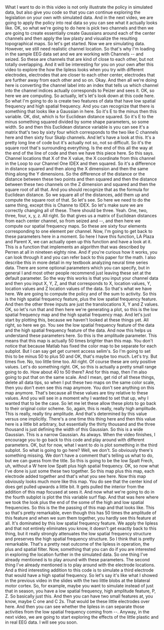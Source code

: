  What I want to do in this video is not only illustrate the policy in simulated data, but also give you code so that you can continue exploring the legislation on your own with simulated data. And in the next video, we are going to apply the policy into real data so you can see what it actually looks like. OK, so what we're going to do here is pick two channels and then we are going to create essentially create Gaussians around each of the center channels and then apply the law plasty and visualize the resulting topographical maps. So let's get started. Now we are simulating data. However, we still need realistic channel location. So that's why I'm loading in the sample EEG data set and we are working with Channels -- and seized. So these are channels that are kind of close to each other, but not totally overlapping. And it will be interesting for you on your own after this video to explore the how the lipless looks when you try with different electrodes, electrodes that are closer to each other center, electrodes that are further away from each other and so on. Okay. And then all we're doing here is converting the channel label into an index that tells us which channel into the channel indices actually corresponds to Peizer and sees it. OK, so here we are computing. So actually, let's let's look down at this code here. So what I'm going to do is create two features of data that have low spatial frequency and high spatial frequency. And you can recognize that there is something that looks like a Gaussian in here. So it's E to the minus then this variable. OK, dist, which is for Euclidean distance squared. So it's E to the minus something squared divided by some shape parameters, so some width. So and then this Euclidean distance variable is you can see it's a matrix that's two by sixty four which corresponds to the two like C channels here and then sixty four Skalp channels. And let's have a look at this. It's a pretty long line of code but it's actually not so, not so difficult. So it's the square root that's surrounding everything. Is the end of this all the way at the end of the line of code and then we have this piece here. So this says. Channel locations that X of the X value, the X coordinate from this channel in the Loop to our Channel One IDEX and then squared. So it's a difference in distance squared and then along the X dimension and then the same thing along the Y dimensions. So the difference of the distance or the distance between these two points and then squared and then the distance between these two channels on the Z dimension and squared and then the square root of all that. And you should recognize that as the formula for Euclidean distance. So we square all of the distances, add them up and compute the square root of that. So let's see. So here we need to do the same thing, except this is Channe to IDEX. So let's make sure we are correctly changing all of these. There should be three. Yeah. One, two, three, four, x, y, z. All right. So that gives us a matrix of Euclidean distances from each center channel, so from seized and --, and then here we compute our spatial frequency maps. So these are sixty four elements corresponding to one element per channel. Now, I'm going to get back to these parameters here in a moment. So here I have this function, LA Plaza and Parent X, we can actually open up this function and have a look at it. This is a function that implements an algorithm that was described by Perren at all in nineteen eighty nine. And if you're curious how it works, you can look through it and you can refer back to this paper for the math. I also describe this in more detail in my textbook analyzing neural time series data. There are some optional parameters which you can specify, but in general I and most other people recommend just leaving these set at the default parameter. So the way this works is that you input your channel data and then you input X, Y, Z, and that corresponds to X, location values, Y, location values and Z location values of the data. So that's what we have here. We are going to compute the policy and of the sum to activity. So this is the high spatial frequency feature, plus the low spatial frequency feature. And then the other three inputs are just the translocations X, Y and Z values. OK, so let's run that and then here we're generating a plot, so this is the low spatial frequency map and the high spatial frequency map. And let's just start by plotting this, because we haven't looked at these things yet. All right, so here we go. You see the low spatial frequency feature of the data and the high spatial frequency feature of the data. And now this helps us understand these parameters here. So this is the amplitude parameter. This means that this map is actually 50 times brighter than this map. You don't notice that because Matlab has fixed the color map to be separate for each subplot. But I can say get get current access selim's. So I'm going to set this to be minus 50 to plus 50 and OK, that's maybe too much. Let's try. But times five. No, too little time too. All right. Of course these are only positive values. Let's do something right. OK, so this is actually a pretty small range going to do. How about 40 to 50 there? And for this map, then I'm also going to put that on the same scale. And I mean, get rid of all these things, delete all data tips, so when I put these two maps on the same color scale, then you don't even see this map anymore. You don't see anything on this map anymore. That's because all these values are tiny relative to these values. And you will see in a moment why I wanted to set that up, why I wanted that to be the case. So let me let these allow these plots to go back to their original color scheme. So, again, this is really, really high amplitude. This is really, really tiny amplitude. And that's determined by this value versus one implicitly. There's a one time this thing here and then this value here is a little bit arbitrary, but essentially the thirty thousand and the three thousand is just defining the width of this Gaussian. So this is a wide Gaussian. This is a narrow Gaussian. As always. When the video finishes, I encourage you to go back to this code and play around with different parameters. OK, but for now, what I want to do is plot something in the third subplot. So what is going to go here? Well, we don't. So obviously there's something missing. We don't have a comment that's telling us what to do, but we can guess from the title. So this is going to be the low Spatt Frech, uh, without a W here low Spatt plus high spatial frequency. OK, so now what I've done is just some these two together. So this map plus this map, each electrode added together and that's what you see here. Now this map obviously looks much more like this map. You do see that the center kind of does get pulled upwards a little bit. It gets pulled the interior from the addition of this map focused at sees it. And now what we're going to do in the fourth subplot is plot the this variable surf flap. And that was here where we took the look plus the end of the some of the high and low spatial frequencies. So this is the the passing of this map and that looks like. This so that's pretty remarkable, even though this has 50 times the amplitude of this feature and when we sum them together, you hardly see this feature at all. It's dominated by this low spatial frequency feature. We apply the lipless and that not entirely eliminates you know, it doesn't get exactly back to this thing, but it really strongly attenuates the low spatial frequency structure and preserves the high spatial frequency structure. So I think that is pretty remarkable. That's a pretty neat outcome of the lipless in operation, the plus and spatial filter. Now, something that you can do if you are interested in exploring the location further in the simulated data. So one thing I've already mentioned is to play around with these parameters. The second thing I've already mentioned is to play around with the electrode locations. And a third interesting addition to this code is to simulate a third electrode that would have a high spatial frequency. So let's say it's like what I showed in the previous video in the slides with the two little blobs at the bilateral motor cortex. So, for example, maybe you want to simulate instead of just that in season, you have a low spatial frequency, high amplitude feature, P, Z. So basically just this. And then you can have two small features at, you know, maybe C one and C 2s. That would be these little electrodes over here. And then you can see whether the lipless in can separate those activities from the low spatial frequency coming from --. Anyway, in the next video, we are going to start exploring the effects of the little plastic and in real EEG data. I will see you soon.
